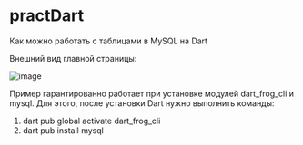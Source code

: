 # practDart
Как можно работать с таблицами в MySQL на Dart

Внешний вид главной страницы:

![image](https://user-images.githubusercontent.com/10297748/235299635-c6289b8f-a595-4ced-b2bb-4eed0fc3a2f1.png)

Пример гарантированно работает при установке модулей dart_frog_cli и mysql. Для этого, после установки Dart нужно выполнить команды:
1) dart pub global activate dart_frog_cli
2) dart pub install mysql
